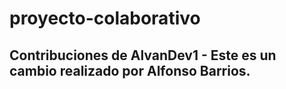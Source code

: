 # proyecto-colaborativo

## Contribuciones de AlvanDev1 - Este es un cambio realizado por Alfonso Barrios.

